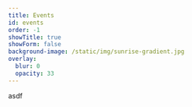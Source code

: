 ```yaml
---
title: Events
id: events
order: -1
showTitle: true
showForm: false
background-image: /static/img/sunrise-gradient.jpg
overlay:
  blur: 0
  opacity: 33
---
```

asdf
